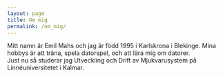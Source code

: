 ```yaml
---
layout: page
title: Om mig
permalink: /om_mig/
---
```


Mitt namn är Emil Mahs och jag är född 1995 i Karlskrona i Blekinge.
Mina hobbys är att träna, spela datorspel, och att lära mig om datorer. <br>
Just nu så studerar jag Utveckling och Drift av Mjukvarusystem på Linnéuniversitetet i Kalmar.
